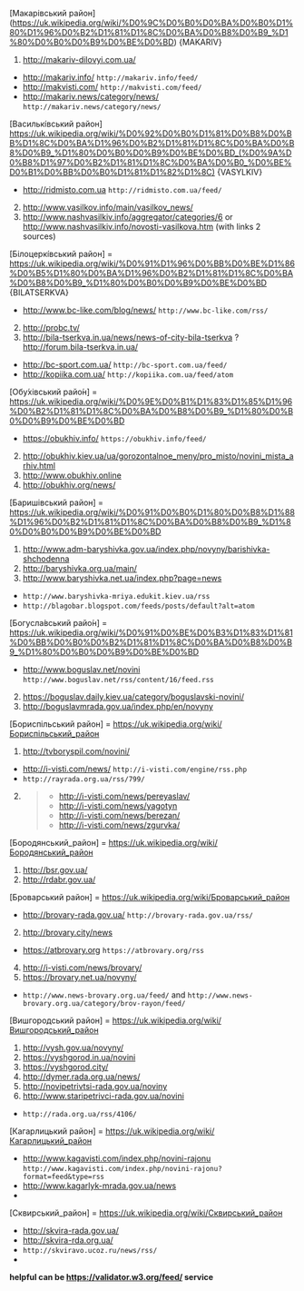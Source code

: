 [Макарівський район] (https://uk.wikipedia.org/wiki/%D0%9C%D0%B0%D0%BA%D0%B0%D1%80%D1%96%D0%B2%D1%81%D1%8C%D0%BA%D0%B8%D0%B9_%D1%80%D0%B0%D0%B9%D0%BE%D0%BD) {MAKARIV}

1. http://makariv-dilovyi.com.ua/
- http://makariv.info/  `http://makariv.info/feed/`
- http://makvisti.com/  `http://makvisti.com/feed/`
- http://makariv.news/category/news/  `http://makariv.news/category/news/`


[Василькі́вський район] https://uk.wikipedia.org/wiki/%D0%92%D0%B0%D1%81%D0%B8%D0%BB%D1%8C%D0%BA%D1%96%D0%B2%D1%81%D1%8C%D0%BA%D0%B8%D0%B9_%D1%80%D0%B0%D0%B9%D0%BE%D0%BD_(%D0%9A%D0%B8%D1%97%D0%B2%D1%81%D1%8C%D0%BA%D0%B0_%D0%BE%D0%B1%D0%BB%D0%B0%D1%81%D1%82%D1%8C) {VASYLKIV}

- http://ridmisto.com.ua  `http://ridmisto.com.ua/feed/`
2. http://www.vasilkov.info/main/vasilkov_news/
3. http://www.nashvasilkiv.info/aggregator/categories/6 or http://www.nashvasilkiv.info/novosti-vasilkova.htm (with links 2 sources) 


[Білоцеркі́вський район] = https://uk.wikipedia.org/wiki/%D0%91%D1%96%D0%BB%D0%BE%D1%86%D0%B5%D1%80%D0%BA%D1%96%D0%B2%D1%81%D1%8C%D0%BA%D0%B8%D0%B9_%D1%80%D0%B0%D0%B9%D0%BE%D0%BD {BILATSERKVA}

- http://www.bc-like.com/blog/news/ `http://www.bc-like.com/rss/`
2. http://probc.tv/
3. http://bila-tserkva.in.ua/news/news-of-city-bila-tserkva ?http://forum.bila-tserkva.in.ua/
- http://bc-sport.com.ua/ `http://bc-sport.com.ua/feed/`
- http://kopiika.com.ua/  `http://kopiika.com.ua/feed/atom`


[Обу́хівський райо́н] = https://uk.wikipedia.org/wiki/%D0%9E%D0%B1%D1%83%D1%85%D1%96%D0%B2%D1%81%D1%8C%D0%BA%D0%B8%D0%B9_%D1%80%D0%B0%D0%B9%D0%BE%D0%BD

- https://obukhiv.info/ `https://obukhiv.info/feed/`
2. http://obukhiv.kiev.ua/ua/gorozontalnoe_meny/pro_misto/novini_mista_arhiv.html
3. http://www.obukhiv.online
4. http://obukhiv.org/news/


[Баришівський район] = https://uk.wikipedia.org/wiki/%D0%91%D0%B0%D1%80%D0%B8%D1%88%D1%96%D0%B2%D1%81%D1%8C%D0%BA%D0%B8%D0%B9_%D1%80%D0%B0%D0%B9%D0%BE%D0%BD 

1. http://www.adm-baryshivka.gov.ua/index.php/novyny/barishivka-shchodenna
2. http://baryshivka.org.ua/main/
3. http://www.baryshivka.net.ua/index.php?page=news
- `http://www.baryshivka-mriya.edukit.kiev.ua/rss`
- `http://blagobar.blogspot.com/feeds/posts/default?alt=atom`


[Богусла́вський райо́н] = https://uk.wikipedia.org/wiki/%D0%91%D0%BE%D0%B3%D1%83%D1%81%D0%BB%D0%B0%D0%B2%D1%81%D1%8C%D0%BA%D0%B8%D0%B9_%D1%80%D0%B0%D0%B9%D0%BE%D0%BD 

 - http://www.boguslav.net/novini `http://www.boguslav.net/rss/content/16/feed.rss`
 2. https://boguslav.daily.kiev.ua/category/boguslavski-novini/
 3. http://boguslavmrada.gov.ua/index.php/en/novyny


[Бориспільський район] = https://uk.wikipedia.org/wiki/Бориспільський_район 

 1. http://tvboryspil.com/novini/
 - http://i-visti.com/news/  `http://i-visti.com/engine/rss.php`
 - `http://rayrada.org.ua/rss/799/`
 2. > - http://i-visti.com/news/pereyaslav/
    > - http://i-visti.com/news/yagotyn
    > - http://i-visti.com/news/berezan/
    > - http://i-visti.com/news/zgurvka/
 
 
 [Бородянський_район] = https://uk.wikipedia.org/wiki/Бородянський_район
 
 1. http://bsr.gov.ua/ 
 2. http://rdabr.gov.ua/ 
 
 
 [Броварський район] = https://uk.wikipedia.org/wiki/Броварський_район 
 
 - http://brovary-rada.gov.ua/ `http://brovary-rada.gov.ua/rss/`
 2. http://brovary.city/news
 - https://atbrovary.org `https://atbrovary.org/rss`
 4. http://i-visti.com/news/brovary/
 5. https://brovary.net.ua/novyny/ 
 - `http://www.news-brovary.org.ua/feed/` and `http://www.news-brovary.org.ua/category/brov-rayon/feed/`


 [Вишгородський район] = https://uk.wikipedia.org/wiki/Вишгородський_район 
 
 1. http://vysh.gov.ua/novyny/ 
 2. https://vyshgorod.in.ua/novini
 3. https://vyshgorod.city/
 4. http://dymer.rada.org.ua/news/
 5. http://novipetrivtsi-rada.gov.ua/noviny
 6. http://www.staripetrivci-rada.gov.ua/novini
 - `http://rada.org.ua/rss/4106/`
 
 
 [Кагарлицький район] = https://uk.wikipedia.org/wiki/Кагарлицький_район 
 
 - http://www.kagavisti.com/index.php/novini-rajonu `http://www.kagavisti.com/index.php/novini-rajonu?format=feed&type=rss`
 - http://www.kagarlyk-mrada.gov.ua/news 
 - 
 

 [Сквирський_район] = https://uk.wikipedia.org/wiki/Сквирський_район 
 
 - http://skvira-rada.gov.ua/
 - http://skvira-rda.org.ua/
 - `http://skviravo.ucoz.ru/news/rss/`
 - 


**helpful can be https://validator.w3.org/feed/ service**
